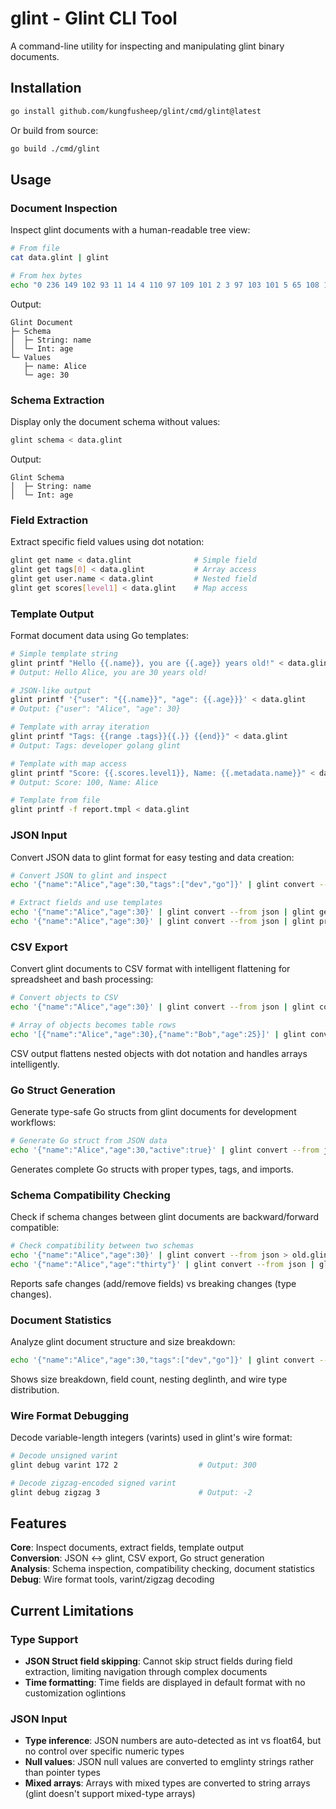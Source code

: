 # glint - Glint CLI Tool

A command-line utility for inspecting and manipulating glint binary documents.

## Installation

```bash
go install github.com/kungfusheep/glint/cmd/glint@latest
```

Or build from source:
```bash
go build ./cmd/glint
```

## Usage

### Document Inspection

Inspect glint documents with a human-readable tree view:

```bash
# From file
cat data.glint | glint

# From hex bytes  
echo "0 236 149 102 93 11 14 4 110 97 109 101 2 3 97 103 101 5 65 108 105 99 101 60" | glint debug ascii
```

Output:
```
Glint Document
├─ Schema
│  ├─ String: name
│  └─ Int: age
└─ Values
   ├─ name: Alice  
   └─ age: 30
```

### Schema Extraction

Display only the document schema without values:

```bash
glint schema < data.glint
```

Output:
```
Glint Schema
│  ├─ String: name
│  └─ Int: age
```

### Field Extraction

Extract specific field values using dot notation:

```bash
glint get name < data.glint              # Simple field
glint get tags[0] < data.glint           # Array access  
glint get user.name < data.glint         # Nested field
glint get scores[level1] < data.glint    # Map access
```

### Template Output

Format document data using Go templates:

```bash
# Simple template string
glint printf "Hello {{.name}}, you are {{.age}} years old!" < data.glint
# Output: Hello Alice, you are 30 years old!

# JSON-like output
glint printf '{"user": "{{.name}}", "age": {{.age}}}' < data.glint
# Output: {"user": "Alice", "age": 30}

# Template with array iteration
glint printf "Tags: {{range .tags}}{{.}} {{end}}" < data.glint
# Output: Tags: developer golang glint

# Template with map access
glint printf "Score: {{.scores.level1}}, Name: {{.metadata.name}}" < data.glint
# Output: Score: 100, Name: Alice

# Template from file
glint printf -f report.tmpl < data.glint
```

### JSON Input

Convert JSON data to glint format for easy testing and data creation:

```bash
# Convert JSON to glint and inspect
echo '{"name":"Alice","age":30,"tags":["dev","go"]}' | glint convert --from json | glint

# Extract fields and use templates  
echo '{"name":"Alice","age":30}' | glint convert --from json | glint get name
echo '{"name":"Alice","age":30}' | glint convert --from json | glint printf "Hello {{.name}}"
```

### CSV Export

Convert glint documents to CSV format with intelligent flattening for spreadsheet and bash processing:

```bash
# Convert objects to CSV
echo '{"name":"Alice","age":30}' | glint convert --from json | glint convert --to csv

# Array of objects becomes table rows
echo '[{"name":"Alice","age":30},{"name":"Bob","age":25}]' | glint convert --from json | glint convert --to csv
```

CSV output flattens nested objects with dot notation and handles arrays intelligently.

### Go Struct Generation

Generate type-safe Go structs from glint documents for development workflows:

```bash
# Generate Go struct from JSON data
echo '{"name":"Alice","age":30,"active":true}' | glint convert --from json | glint generate go models.User
```

Generates complete Go structs with proper types, tags, and imports.

### Schema Compatibility Checking

Check if schema changes between glint documents are backward/forward compatible:

```bash
# Check compatibility between two schemas
echo '{"name":"Alice","age":30}' | glint convert --from json > old.glint
echo '{"name":"Alice","age":"thirty"}' | glint convert --from json | glint compat old.glint
```

Reports safe changes (add/remove fields) vs breaking changes (type changes).

### Document Statistics

Analyze glint document structure and size breakdown:

```bash
echo '{"name":"Alice","age":30,"tags":["dev","go"]}' | glint convert --from json | glint stats
```

Shows size breakdown, field count, nesting deglinth, and wire type distribution.

### Wire Format Debugging

Decode variable-length integers (varints) used in glint's wire format:

```bash
# Decode unsigned varint
glint debug varint 172 2                  # Output: 300

# Decode zigzag-encoded signed varint
glint debug zigzag 3                      # Output: -2
```


## Features

**Core**: Inspect documents, extract fields, template output  
**Conversion**: JSON ↔ glint, CSV export, Go struct generation  
**Analysis**: Schema inspection, compatibility checking, document statistics  
**Debug**: Wire format tools, varint/zigzag decoding

## Current Limitations

### Type Support
- **JSON Struct field skipping**: Cannot skip struct fields during field extraction, limiting navigation through complex documents
- **Time formatting**: Time fields are displayed in default format with no customization oglintions

### JSON Input
- **Type inference**: JSON numbers are auto-detected as int vs float64, but no control over specific numeric types
- **Null values**: JSON null values are converted to emglinty strings rather than pointer types
- **Mixed arrays**: Arrays with mixed types are converted to string arrays (glint doesn't support mixed-type arrays)
